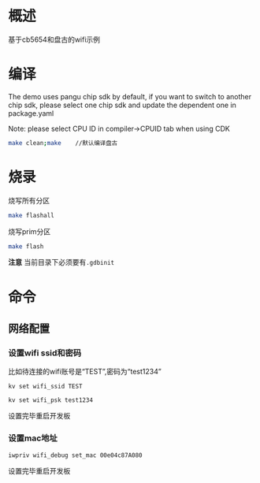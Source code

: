 # 概述

基于cb5654和盘古的wifi示例

# 编译

The demo uses pangu chip sdk by default, if you want to switch to another chip sdk, 
please select one chip sdk and update the dependent one in package.yaml

Note: please select CPU ID in compiler->CPUID tab when using CDK

```bash
make clean;make    //默认编译盘古
```

# 烧录

烧写所有分区
```bash
make flashall
```
烧写prim分区
```bash
make flash
```
**注意** 当前目录下必须要有`.gdbinit`

# 命令

## 网络配置

### 设置wifi ssid和密码

比如待连接的wifi账号是“TEST”,密码为“test1234”

```
kv set wifi_ssid TEST
```

```
kv set wifi_psk test1234
```

设置完毕重启开发板

### 设置mac地址

```
iwpriv wifi_debug set_mac 00e04c87A080
```

设置完毕重启开发板




